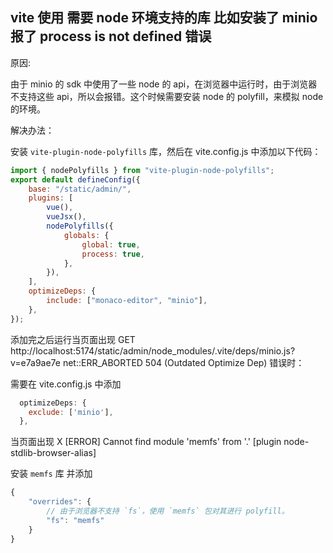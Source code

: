 ## vite 使用 需要 node 环境支持的库 比如安装了 minio 报了 process is not defined 错误

原因:

由于 minio 的 sdk 中使用了一些 node 的 api，在浏览器中运行时，由于浏览器不支持这些 api，所以会报错。这个时候需要安装 node 的 polyfill，来模拟 node 的环境。

解决办法：

安装 `vite-plugin-node-polyfills` 库，然后在 vite.config.js 中添加以下代码：

```js
import { nodePolyfills } from "vite-plugin-node-polyfills";
export default defineConfig({
    base: "/static/admin/",
    plugins: [
        vue(),
        vueJsx(),
        nodePolyfills({
            globals: {
                global: true,
                process: true,
            },
        }),
    ],
    optimizeDeps: {
        include: ["monaco-editor", "minio"],
    },
});
```

添加完之后运行当页面出现 GET http://localhost:5174/static/admin/node_modules/.vite/deps/minio.js?v=e7a9ae7e net::ERR_ABORTED 504 (Outdated Optimize Dep) 错误时：

需要在 vite.config.js 中添加

```js
  optimizeDeps: {
    exclude: ['minio'],
  },
```

当页面出现 X [ERROR] Cannot find module 'memfs' from '.' [plugin node-stdlib-browser-alias]

安装 `memfs` 库 并添加

```js
{
    "overrides": {
        // 由于浏览器不支持 `fs`，使用 `memfs` 包对其进行 polyfill。
        "fs": "memfs"
    }
}
```
